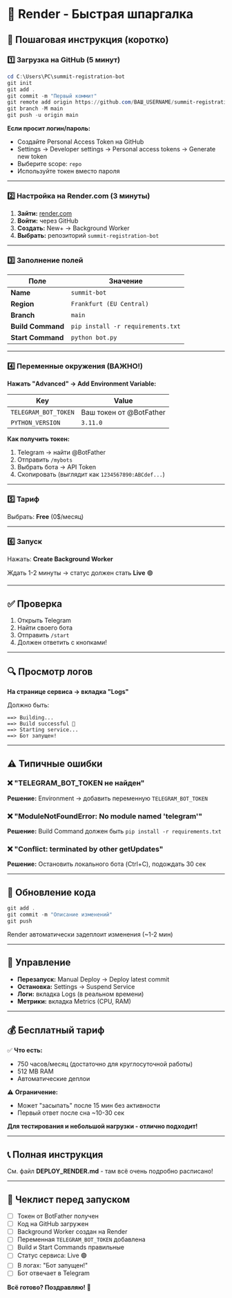 # 🚀 Render - Быстрая шпаргалка

## 📝 Пошаговая инструкция (коротко)

### 1️⃣ Загрузка на GitHub (5 минут)

```powershell
cd C:\Users\PC\summit-registration-bot
git init
git add .
git commit -m "Первый коммит"
git remote add origin https://github.com/ВАШ_USERNAME/summit-registration-bot.git
git branch -M main
git push -u origin main
```

**Если просит логин/пароль:**
- Создайте Personal Access Token на GitHub
- Settings → Developer settings → Personal access tokens → Generate new token
- Выберите scope: `repo`
- Используйте токен вместо пароля

---

### 2️⃣ Настройка на Render.com (3 минуты)

1. **Зайти:** [render.com](https://render.com)
2. **Войти:** через GitHub
3. **Создать:** New+ → Background Worker
4. **Выбрать:** репозиторий `summit-registration-bot`

---

### 3️⃣ Заполнение полей

| Поле | Значение |
|------|----------|
| **Name** | `summit-bot` |
| **Region** | `Frankfurt (EU Central)` |
| **Branch** | `main` |
| **Build Command** | `pip install -r requirements.txt` |
| **Start Command** | `python bot.py` |

---

### 4️⃣ Переменные окружения (ВАЖНО!)

**Нажать "Advanced" → Add Environment Variable:**

| Key | Value |
|-----|-------|
| `TELEGRAM_BOT_TOKEN` | Ваш токен от @BotFather |
| `PYTHON_VERSION` | `3.11.0` |

**Как получить токен:**
1. Telegram → найти @BotFather
2. Отправить `/mybots`
3. Выбрать бота → API Token
4. Скопировать (выглядит как `1234567890:ABCdef...`)

---

### 5️⃣ Тариф

Выбрать: **Free** (0$/месяц)

---

### 6️⃣ Запуск

Нажать: **Create Background Worker**

Ждать 1-2 минуты → статус должен стать **Live** 🟢

---

## ✅ Проверка

1. Открыть Telegram
2. Найти своего бота
3. Отправить `/start`
4. Должен ответить с кнопками!

---

## 🔍 Просмотр логов

**На странице сервиса → вкладка "Logs"**

Должно быть:
```
==> Building...
==> Build successful 🎉
==> Starting service...
==> Бот запущен!
```

---

## ⚠️ Типичные ошибки

### ❌ "TELEGRAM_BOT_TOKEN не найден"
**Решение:** Environment → добавить переменную `TELEGRAM_BOT_TOKEN`

### ❌ "ModuleNotFoundError: No module named 'telegram'"
**Решение:** Build Command должен быть `pip install -r requirements.txt`

### ❌ "Conflict: terminated by other getUpdates"
**Решение:** Остановить локального бота (Ctrl+C), подождать 30 сек

---

## 🔄 Обновление кода

```powershell
git add .
git commit -m "Описание изменений"
git push
```

Render автоматически задеплоит изменения (~1-2 мин)

---

## 🛑 Управление

- **Перезапуск:** Manual Deploy → Deploy latest commit
- **Остановка:** Settings → Suspend Service
- **Логи:** вкладка Logs (в реальном времени)
- **Метрики:** вкладка Metrics (CPU, RAM)

---

## 💰 Бесплатный тариф

✅ **Что есть:**
- 750 часов/месяц (достаточно для круглосуточной работы)
- 512 MB RAM
- Автоматические деплои

⚠️ **Ограничение:**
- Может "засыпать" после 15 мин без активности
- Первый ответ после сна ~10-30 сек

**Для тестирования и небольшой нагрузки - отлично подходит!**

---

## 📞 Полная инструкция

См. файл **DEPLOY_RENDER.md** - там всё очень подробно расписано!

---

## 🎯 Чеклист перед запуском

- [ ] Токен от BotFather получен
- [ ] Код на GitHub загружен
- [ ] Background Worker создан на Render
- [ ] Переменная `TELEGRAM_BOT_TOKEN` добавлена
- [ ] Build и Start Commands правильные
- [ ] Статус сервиса: Live 🟢
- [ ] В логах: "Бот запущен!"
- [ ] Бот отвечает в Telegram

**Всё готово? Поздравляю! 🎉**
